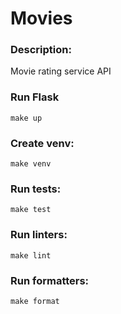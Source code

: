 # Movies

### Description:
Movie rating service API

### Run Flask
    make up
    
### Create venv:
    make venv

### Run tests:
    make test
    
### Run linters:
    make lint
    
### Run formatters:
    make format
    
    